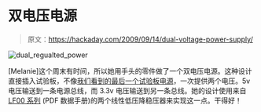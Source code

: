 # 双电压电源

> 原文：<https://hackaday.com/2009/09/14/dual-voltage-power-supply/>

![dual_regualted_power](img/554990d5b1ac00a6ba0e320cb3ecc2f7.png "dual_regualted_power")

[Melanie]这个周末有时间，所以她用手头的零件做了一个双电压电源。这种设计直接插入试验板，不像[我们看到的最后一个试验板电源](http://hackaday.com/2009/08/25/regulated-breadboard-psu/)，一次提供两个电压。5v 电压输送到一条电源总线，而 3.3v 电压输送到另一条总线。她的设计使用来自 [LF00 系列](http://www.st.com/stonline/books/pdf/docs/2574.pdf) (PDF 数据手册)的两个线性低压降稳压器来实现这一点。干得好！